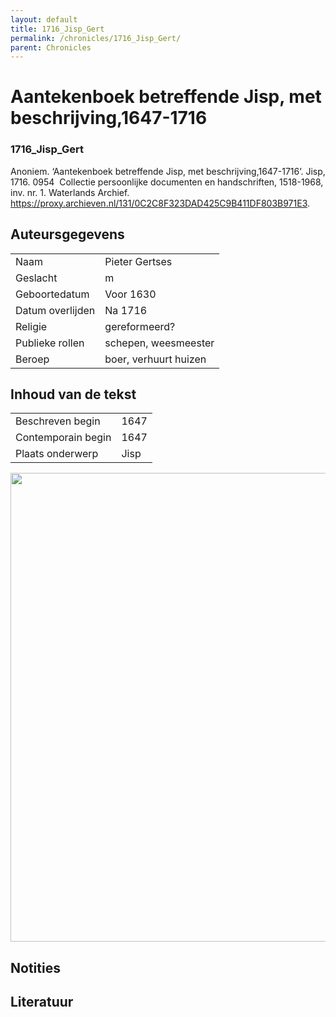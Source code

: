 ```yaml
---
layout: default
title: 1716_Jisp_Gert
permalink: /chronicles/1716_Jisp_Gert/
parent: Chronicles
--- 
```



# Aantekenboek betreffende Jisp, met beschrijving,1647-1716 

### 1716_Jisp_Gert 

Anoniem. ‘Aantekenboek betreffende Jisp, met beschrijving,1647-1716’. Jisp, 1716. 0954  Collectie persoonlijke documenten en handschriften, 1518-1968, inv. nr. 1. Waterlands Archief. https://proxy.archieven.nl/131/0C2C8F323DAD425C9B411DF803B971E3. 

## Auteursgegevens 

| | | 
| --------------- | --------------- | 
| Naam | Pieter Gertses | 
| Geslacht | m | 
| Geboortedatum | Voor 1630 | 
| Datum overlijden | Na 1716 | 
| Religie | gereformeerd? | 
| Publieke rollen | schepen, weesmeester | 
| Beroep | boer, verhuurt huizen | 

## Inhoud van de tekst 

| | | 
| --------------- | --------------- | 
| Beschreven begin | 1647 | 
| Contemporain begin | 1647 | 
| Plaats onderwerp | Jisp | 

[<img src="..\..\barplots_chronicles\1716_Jisp_Gert.jpg" width="750"/>](..\..\barplots_chronicles\1716_Jisp_Gert.jpg) 

## Notities 

## Literatuur 

